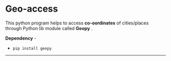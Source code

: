 # Geo-access

This python program helps to access **co-oordinates** of cities/places through Python lib module called **Geopy** .

**Dependency** -
<br>

- `pip install geopy`

------------------------
